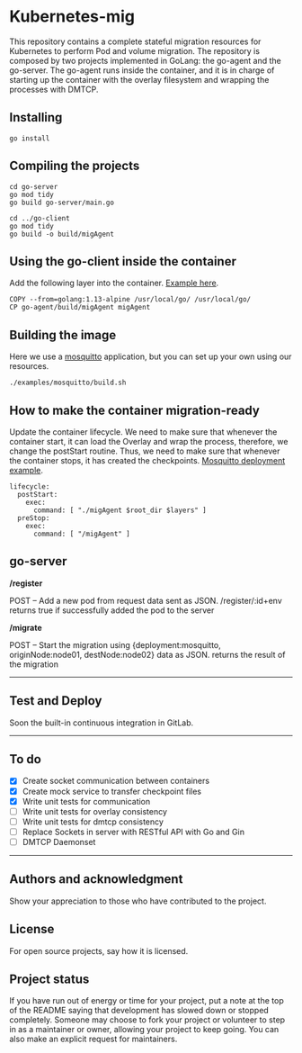 # Kubernetes-mig

This repository contains a complete stateful migration resources for Kubernetes to perform Pod and volume migration.
The repository is composed by two projects implemented in GoLang: the go-agent and the go-server. The go-agent runs inside the container, 
and it is in charge of starting up the container with the overlay filesystem and wrapping the processes with DMTCP.

## Installing

```
go install
```

## Compiling the projects 

```
cd go-server
go mod tidy
go build go-server/main.go

cd ../go-client
go mod tidy
go build -o build/migAgent
```

## Using the go-client inside the container

Add the following layer into the container. [Example here](examples/mosquitto/Dockerfile).

```
COPY --from=golang:1.13-alpine /usr/local/go/ /usr/local/go/
CP go-agent/build/migAgent migAgent
```

## Building the image

Here we use a [mosquitto](examples/mosquitto) application, but you can set up your own using our resources. 
 
```
./examples/mosquitto/build.sh 
```


## How to make the container migration-ready 

Update the container lifecycle. We need to make sure that whenever the container start, it can load 
the Overlay and wrap the process, therefore, we change the postStart routine. Thus, we need to make
sure that whenever the container stops, it has created the checkpoints. 
[Mosquitto deployment example](examples/mosquitto_deployment.yml).

```
lifecycle:
  postStart:
    exec:
      command: [ "./migAgent $root_dir $layers" ]               
  preStop:
    exec:
      command: [ "/migAgent" ]
```


## go-server

**/register**

POST – Add a new pod from request data sent as JSON.
/register/:id+env
returns true if successfully added the pod to the server

**/migrate** 

POST – Start the migration using {deployment:mosquitto, originNode:node01, destNode:node02} data as JSON.
returns the result of the migration

***

## Test and Deploy

Soon the built-in continuous integration in GitLab.

***

## To do

- [x] Create socket communication between containers
- [x] Create mock service to transfer checkpoint files
- [x] Write unit tests for communication
- [ ] Write unit tests for overlay consistency
- [ ] Write unit tests for dmtcp consistency
- [ ] Replace Sockets in server with RESTful API with Go and Gin
- [ ] DMTCP Daemonset

***

## Authors and acknowledgment
Show your appreciation to those who have contributed to the project.

## License
For open source projects, say how it is licensed.

## Project status
If you have run out of energy or time for your project, put a note at the top of the README saying that development has slowed down or stopped completely. Someone may choose to fork your project or volunteer to step in as a maintainer or owner, allowing your project to keep going. You can also make an explicit request for maintainers.
